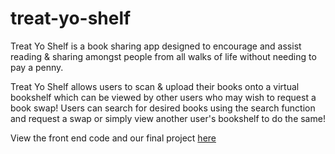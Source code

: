 # treat-yo-shelf

Treat Yo Shelf is a book sharing app designed to encourage and assist reading & sharing amongst people from all walks of life without needing to pay a penny.

Treat Yo Shelf allows users to scan & upload their books onto a virtual bookshelf which can be viewed by other users who may wish to request a book swap! Users can search for desired books using the search function and request a swap or simply view another user's bookshelf to do the same!

View the front end code and our final project [here](https://github.com/JC-co/treat-yo-shelf-fe)
